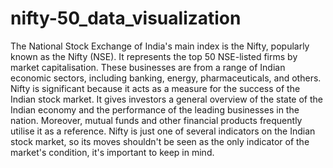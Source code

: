 # nifty-50_data_visualization
The National Stock Exchange of India's main index is the Nifty, popularly known as the Nifty (NSE). It represents the top 50 NSE-listed firms by market capitalisation. These businesses are from a range of Indian economic sectors, including banking, energy, pharmaceuticals, and others.
Nifty is significant because it acts as a measure for the success of the Indian stock market. It gives investors a general overview of the state of the Indian economy and the performance of the leading businesses in the nation. Moreover, mutual funds and other financial products frequently utilise it as a reference. Nifty is just one of several indicators on the Indian stock market, so its moves shouldn't be seen as the only indicator of the market's condition, it's important to keep in mind.
